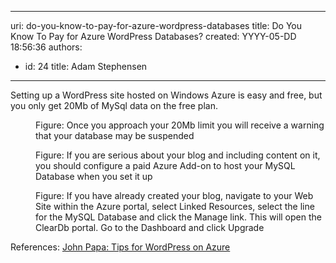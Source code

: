 

---
uri: do-you-know-to-pay-for-azure-wordpress-databases
title: Do You Know To Pay for Azure WordPress Databases?
created: YYYY-05-DD 18:56:36
authors:
  - id: 24
    title: Adam Stephensen
---




<span class='intro'> <p>Setting up a WordPress site hosted on Windows Azure is easy and free, but you only get 20Mb of MySql data on the free plan.</p> </span>

<dl class="image"><dt>
      <img src="/PublishingImages/wp-db-azure1.jpg" alt="" />
   </dt><dd>Figure&#58; Once you approach your 20Mb limit you will receive a warning that your database may be suspended</dd></dl><dl class="image"><dt>
      <img src="/PublishingImages/wp-db-azure2.jpg" alt="" />
   </dt><dd>Figure&#58; If you are serious about your blog and including content on it, you should configure a paid Azure Add-on to host your MySQL Database  when you set it up</dd></dl><dl class="image"><dt>
      <img src="/PublishingImages/wp-db-azure3.jpg" alt="" />
   </dt><dd>Figure&#58; If you have already created your blog, navigate to your Web Site within the Azure portal, select Linked Resources, select the line for the MySQL Database and click the Manage link. This will open the ClearDb portal. Go to the Dashboard and click Upgrade</dd></dl> References&#58; 
<a href="http&#58;//www.johnpapa.net/azurecleardbmysql/">John Papa&#58; Tips for WordPress on Azure</a>


